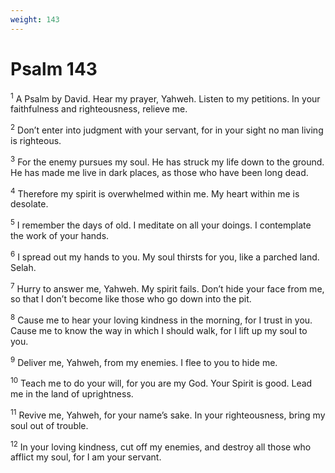 ```yaml
---
weight: 143
---
```


# Psalm 143

<sup>1</sup> A Psalm by David. Hear my prayer, Yahweh. Listen to my petitions. In your faithfulness and righteousness, relieve me. 

<sup>2</sup> Don’t enter into judgment with your servant, for in your sight no man living is righteous. 

<sup>3</sup> For the enemy pursues my soul. He has struck my life down to the ground. He has made me live in dark places, as those who have been long dead. 

<sup>4</sup> Therefore my spirit is overwhelmed within me. My heart within me is desolate. 

<sup>5</sup> I remember the days of old. I meditate on all your doings. I contemplate the work of your hands. 

<sup>6</sup> I spread out my hands to you. My soul thirsts for you, like a parched land. Selah. 

<sup>7</sup> Hurry to answer me, Yahweh. My spirit fails. Don’t hide your face from me, so that I don’t become like those who go down into the pit. 

<sup>8</sup> Cause me to hear your loving kindness in the morning, for I trust in you. Cause me to know the way in which I should walk, for I lift up my soul to you. 

<sup>9</sup> Deliver me, Yahweh, from my enemies. I flee to you to hide me. 

<sup>10</sup> Teach me to do your will, for you are my God. Your Spirit is good. Lead me in the land of uprightness. 

<sup>11</sup> Revive me, Yahweh, for your name’s sake. In your righteousness, bring my soul out of trouble. 

<sup>12</sup> In your loving kindness, cut off my enemies, and destroy all those who afflict my soul, for I am your servant. 


